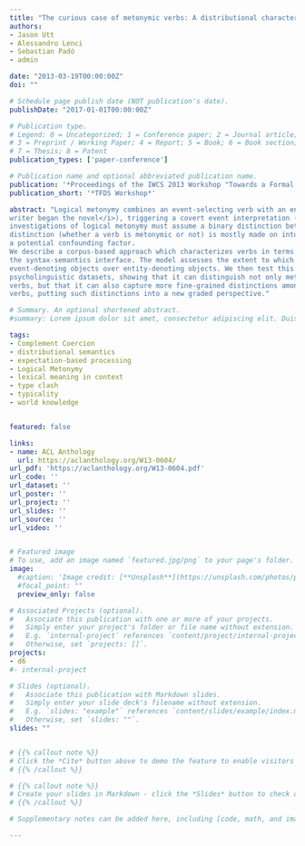 ```yaml
---
title: "The curious case of metonymic verbs: A distributional characterization"
authors:
- Jason Utt
- Alessandro Lenci
- Sebastian Padó
- admin

date: "2013-03-19T00:00:00Z"
doi: ""

# Schedule page publish date (NOT publication's date).
publishDate: "2017-01-01T00:00:00Z"

# Publication type.
# Legend: 0 = Uncategorized; 1 = Conference paper; 2 = Journal article;
# 3 = Preprint / Working Paper; 4 = Report; 5 = Book; 6 = Book section;
# 7 = Thesis; 8 = Patent
publication_types: ['paper-conference']

# Publication name and optional abbreviated publication name.
publication: '*Proceedings of the IWCS 2013 Workshop "Towards a Formal Distributional Semantics"*'
publication_short: '*TFDS Workshop*'

abstract: "Logical metonymy combines an event-selecting verb with an entity-denoting noun (e.g., <i>The
writer began the novel</i>), triggering a covert event interpretation (e.g., <i>reading, writing</i>). Experimental
investigations of logical metonymy must assume a binary distinction between metonymic (i.e. event-selecting) verbs and non-metonymic verbs to establish a control condition. However, this binary
distinction (whether a verb is metonymic or not) is mostly made on intuitive grounds, which introduces
a potential confounding factor.
We describe a corpus-based approach which characterizes verbs in terms of their behavior at
the syntax-semantics interface. The model assesses the extent to which transitive verbs prefer
event-denoting objects over entity-denoting objects. We then test this “eventhood” measure on
psycholinguistic datasets, showing that it can distinguish not only metonymic from non-metonymic
verbs, but that it can also capture more fine-grained distinctions among different classes of metonymic
verbs, putting such distinctions into a new graded perspective."

# Summary. An optional shortened abstract.
#summary: Lorem ipsum dolor sit amet, consectetur adipiscing elit. Duis posuere tellus ac convallis placerat. Proin tincidunt magna sed ex sollicitudin condimentum.

tags:
- Complement Coercion
- distributional semantics
- expectation-based processing
- Logical Metonymy
- lexical meaning in context
- type clash
- typicality
- world knowledge


featured: false

links:
- name: ACL Anthology
  url: https://aclanthology.org/W13-0604/
url_pdf: 'https://aclanthology.org/W13-0604.pdf'
url_code: ''
url_dataset: ''
url_poster: ''
url_project: ''
url_slides: ''
url_source: ''
url_video: ''


# Featured image
# To use, add an image named `featured.jpg/png` to your page's folder.
image:
  #caption: 'Image credit: [**Unsplash**](https://unsplash.com/photos/pLCdAaMFLTE)'
  #focal_point: ""
  preview_only: false

# Associated Projects (optional).
#   Associate this publication with one or more of your projects.
#   Simply enter your project's folder or file name without extension.
#   E.g. `internal-project` references `content/project/internal-project/index.md`.
#   Otherwise, set `projects: []`.
projects: 
- d6
#- internal-project

# Slides (optional).
#   Associate this publication with Markdown slides.
#   Simply enter your slide deck's filename without extension.
#   E.g. `slides: "example"` references `content/slides/example/index.md`.
#   Otherwise, set `slides: ""`.
slides: ""


# {{% callout note %}}
# Click the *Cite* button above to demo the feature to enable visitors to import publication metadata into their reference management software.
# {{% /callout %}}

# {{% callout note %}}
# Create your slides in Markdown - click the *Slides* button to check out the example.
# {{% /callout %}}

# Supplementary notes can be added here, including [code, math, and images](https://wowchemy.com/docs/writing-markdown-latex/).

---
```


